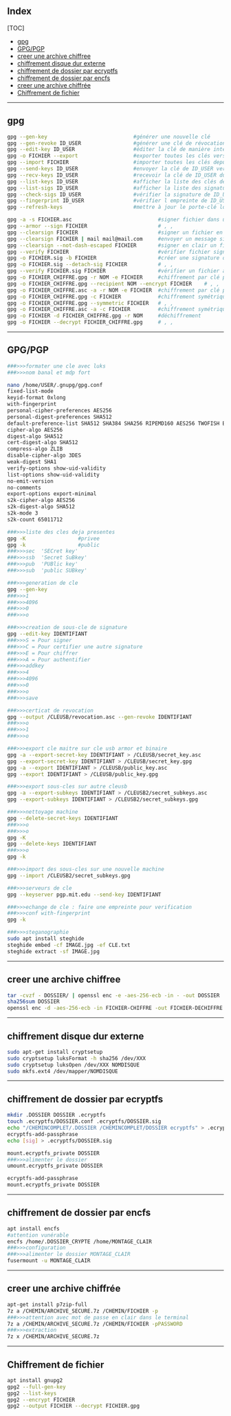 ## Index

[TOC]

- [gpg](#gpg)
- [GPG/PGP](#gpgpgp)
- [creer une archive chiffree](#creer-une-archive-chiffree)
- [chiffrement disque dur externe](#chiffrement-disque-dur-externe)
- [chiffrement de dossier par ecryptfs](#chiffrement-de-dossier-par-ecryptfs)
- [chiffrement de dossier par encfs](#chiffrement-de-dossier-par-encfs)
- [creer une archive chiffrée](#creer-une-archive-chiffrée)
- [Chiffrement de fichier](#chiffrement-de-fichier)

_____________________________________________________________________________________
gpg
-------------------------------------------------------------------------------------
```bash
gpg --gen-key                            #générer une nouvelle clé
gpg --gen-revoke ID_USER                 #générer une clé de révocation pour ID_USER
gpg --edit-key ID_USER                   #éditer la clé de manière interactive
gpg -o FICHIER --export                  #exporter toutes les clés vers fichier
gpg --import FICHIER                     #importer toutes les clés depuis fichier
gpg --send-keys ID_USER                  #envoyer la clé de ID_USER vers le serveur
gpg --recv-keys ID_USER                  #recevoir la clé de ID_USER du serveur de clés
gpg --list-keys ID_USER                  #afficher la liste des clés de ID_USER
gpg --list-sigs ID_USER                  #afficher la liste des signatures de ID_USER
gpg --check-sigs ID_USER                 #vérifier la signature de ID_USER
gpg --fingerprint ID_USER                #vérifier l empreinte de ID_USER
gpg --refresh-keys                       #mettre à jour le porte-clé local

gpg -a -s FICHIER.asc                            #signer fichier dans un fichier
gpg --armor --sign FICHIER                       # , ,
gpg --clearsign FICHIER                          #signer un fichier en clair
gpg --clearsign FICHIER | mail mail@mail.com     #envoyer un message signé en clair
gpg --clearsign --not-dash-escaped FICHIER       #signer en clair un fichier
gpg --verify FICHIER                             #vérifier fichier signé en texte clair
gpg -o FICHIER.sig -b FICHIER                    #créer une signature détachée
gpg -o FICHIER.sig --detach-sig FICHIER          # , ,
gpg --verify FICHIER.sig FICHIER                 #vérifier un fichier avec fichier.sig
gpg -o FICHIER_CHIFFRE.gpg -r NOM -e FICHIER     #chiffrement par clé publique vers binaire
gpg -o FICHIER_CHIFFRE.gpg --recipient NOM --encrypt FICHIER    # , ,
gpg -o FICHIER_CHIFFRE.asc -a -r NOM -e FICHIER  #chiffrement par clé publique vers ASCII
gpg -o FICHIER_CHIFFRE.gpg -c FICHIER            #chiffrement symétrique vers .gpg 
gpg -o FICHIER_CHIFFRE.gpg --symmetric FICHIER   # , ,
gpg -o FICHIER_CHIFFRE.asc -a -c FICHIER         #chiffrement symétrique vers ASCII
gpg -o FICHIER -d FICHIER_CHIFFRE.gpg -r NOM     #déchiffrement
gpg -o FICHIER --decrypt FICHIER_CHIFFRE.gpg     # , ,
```

_____________________________________________________________________________________
GPG/PGP
-------------------------------------------------------------------------------------
```bash
###>>>formater une cle avec luks
###>>>nom banal et mdp fort

nano /home/USER/.gnupg/gpg.conf
fixed-list-mode
keyid-format 0xlong
with-fingerprint
personal-cipher-preferences AES256
personal-digest-preferences SHA512
default-preference-list SHA512 SHA384 SHA256 RIPEMD160 AES256 TWOFISH BLOWFISH ZLIB BZIP2 ZIP Uncompressed
cipher-algo AES256
digest-algo SHA512
cert-digest-algo SHA512
compress-algo ZLIB
disable-cipher-algo 3DES
weak-digest SHA1
verify-options show-uid-validity
list-options show-uid-validity
no-emit-version
no-comments
export-options export-minimal
s2k-cipher-algo AES256
s2k-digest-algo SHA512
s2k-mode 3
s2k-count 65011712

###>>>liste des cles deja presentes
gpg -K                 #privee
gpg -k                 #public
###>>>sec  'SECret key'
###>>>ssb  'Secret SuBkey'
###>>>pub  'PUBlic key'
###>>>sub  'public SUBkey'

###>>>generation de cle
gpg --gen-key
###>>>1
###>>>4096
###>>>0
###>>>o

###>>>creation de sous-cle de signature
gpg --edit-key IDENTIFIANT
###>>>S = Pour signer
###>>>C = Pour certifier une autre signature
###>>>E = Pour chiffrer
###>>>A = Pour authentifier 
###>>>addkey
###>>>4
###>>>4096
###>>>0
###>>>o
###>>>save

###>>>certicat de revocation
gpg --output /CLEUSB/revocation.asc --gen-revoke IDENTIFIANT
###>>>o
###>>>1
###>>>o

###>>>export cle maitre sur cle usb armor et binaire
gpg -a --export-secret-key IDENTIFIANT > /CLEUSB/secret_key.asc
gpg --export-secret-key IDENTIFIANT > /CLEUSB/secret_key.gpg
gpg -a --export IDENTIFIANT > /CLEUSB/public_key.asc
gpg --export IDENTIFIANT > /CLEUSB/public_key.gpg

###>>>export sous-cles sur autre cleusb
gpg -a --export-subkeys IDENTIFIANT > /CLEUSB2/secret_subkeys.asc
gpg --export-subkeys IDENTIFIANT > /CLEUSB2/secret_subkeys.gpg

###>>>nettoyage machine
gpg --delete-secret-keys IDENTIFIANT
###>>>o
###>>>o
gpg -K
gpg --delete-keys IDENTIFIANT
###>>>o
gpg -k

###>>>import des sous-cles sur une nouvelle machine
gpg --import /CLEUSB2/secret_subkeys.gpg

###>>>serveurs de cle
gpg --keyserver pgp.mit.edu --send-key IDENTIFIANT

###>>>echange de cle : faire une empreinte pour verification
###>>>conf with-fingerprint
gpg -k

###>>>steganographie
sudo apt install steghide
steghide embed -cf IMAGE.jpg -ef CLE.txt
steghide extract -sf IMAGE.jpg
```

_____________________________________________________________________________________
creer une archive chiffree
-------------------------------------------------------------------------------------
```bash
tar -cvzf - DOSSIER/ | openssl enc -e -aes-256-ecb -in - -out DOSSIER  -pass pass:MOTDEPASS
sha256sum DOSSIER
openssl enc -d -aes-256-ecb -in FICHIER-CHIFFRE -out FICHIER-DECHIFFRE
```

_____________________________________________________________________________________
chiffrement disque dur externe
-------------------------------------------------------------------------------------
```bash
sudo apt-get install cryptsetup
sudo cryptsetup luksFormat -h sha256 /dev/XXX
sudo cryptsetup luksOpen /dev/XXX NOMDISQUE
sudo mkfs.ext4 /dev/mapper/NOMDISQUE
```

_____________________________________________________________________________________
chiffrement de dossier par ecryptfs
-------------------------------------------------------------------------------------
```bash
mkdir .DOSSIER DOSSIER .ecryptfs
touch .ecryptfs/DOSSIER.conf .ecryptfs/DOSSIER.sig
echo "/CHEMINCOMPLET/.DOSSIER /CHEMINCOMPLET/DOSSIER ecryptfs" > .ecryptfs/DOSSIER.conf
ecryptfs-add-passphrase
echo [sig] > .ecryptfs/DOSSIER.sig

mount.ecryptfs_private DOSSIER
###>>>alimenter le dossier
umount.ecryptfs_private DOSSIER

ecryptfs-add-passphrase
mount.ecryptfs_private DOSSIER
```

_____________________________________________________________________________________
chiffrement de dossier par encfs
-------------------------------------------------------------------------------------
```bash
apt install encfs
#attention vunérable
encfs /home/.DOSSIER_CRYPTE /home/MONTAGE_CLAIR
###>>>configuration
###>>>alimenter le dossier MONTAGE_CLAIR
fusermount -u MONTAGE_CLAIR
```

_____________________________________________________________________________________
creer une archive chiffrée
-------------------------------------------------------------------------------------
```bash
apt-get install p7zip-full
7z a /CHEMIN/ARCHIVE_SECURE.7z /CHEMIN/FICHIER -p
###>>>attention avec mot de passe en clair dans le terminal
7z a /CHEMIN/ARCHIVE_SECURE.7z /CHEMIN/FICHIER -pPASSWORD
###>>>extraction
7z x /CHEMIN/ARCHIVE_SECURE.7z
```

_____________________________________________________________________________________
Chiffrement de fichier
-------------------------------------------------------------------------------------
```bash
apt install gnupg2
gpg2 --full-gen-key
gpg2 --list-keys
gpg2 --encrypt FICHIER
gpg2 --output FICHIER --decrypt FICHIER.gpg
```